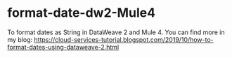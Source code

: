 # format-date-dw2-Mule4
To format dates as String in DataWeave 2 and Mule 4. You can find more in my blog: https://cloud-services-tutorial.blogspot.com/2019/10/how-to-format-dates-using-dataweave-2.html
